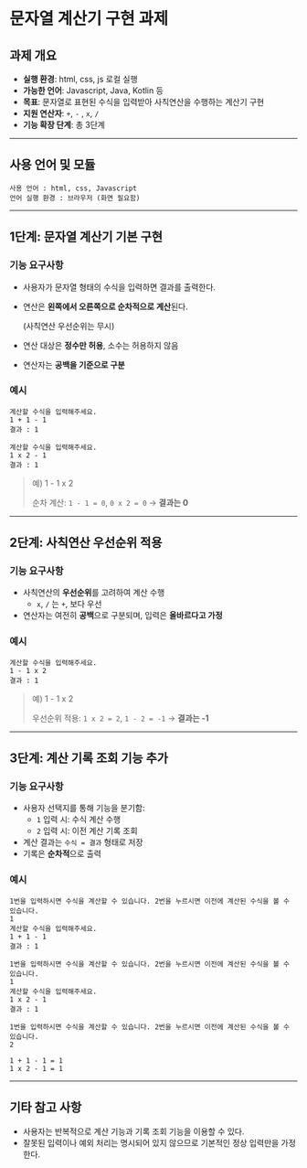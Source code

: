 
# 문자열 계산기 구현 과제

## 과제 개요
- **실행 환경**: html, css, js 로컬 실행
- **가능한 언어**: Javascript, Java, Kotlin 등
- **목표**: 문자열로 표현된 수식을 입력받아 사칙연산을 수행하는 계산기 구현
- **지원 연산자**: `+`, `-` , `x`, `/`
- **기능 확장 단계**: 총 3단계


---
## 사용 언어 및 모듈
```
사용 언어 : html, css, Javascript
언어 실행 환경 : 브라우저 (화면 필요함)
```


---
## 1단계: 문자열 계산기 기본 구현
### 기능 요구사항
- 사용자가 문자열 형태의 수식을 입력하면 결과를 출력한다.
- 연산은 **왼쪽에서 오른쪽으로 순차적으로 계산**된다.
    
    (사칙연산 우선순위는 무시)
    
- 연산 대상은 **정수만 허용**, 소수는 허용하지 않음
- 연산자는 **공백을 기준으로 구분**
### 예시
```
계산할 수식을 입력해주세요.
1 + 1 - 1
결과 : 1

계산할 수식을 입력해주세요.
1 x 2 - 1
결과 : 1
```

> 예) 1 - 1 x 2
> 
> 
> 순차 계산: `1 - 1 = 0`, `0 x 2 = 0` → **결과는 0**
> 


---
## 2단계: 사칙연산 우선순위 적용
### 기능 요구사항
- 사칙연산의 **우선순위**를 고려하여 계산 수행
    - `x`, `/` 는 `+`,  보다 우선
- 연산자는 여전히 **공백**으로 구분되며, 입력은 **올바르다고 가정**
### 예시
```
계산할 수식을 입력해주세요.
1 - 1 x 2
결과 : 1
```

> 예) 1 - 1 x 2
> 
> 
> 우선순위 적용: `1 x 2 = 2`, `1 - 2 = -1` → **결과는 -1**
> 


---
## 3단계: 계산 기록 조회 기능 추가
### 기능 요구사항
- 사용자 선택지를 통해 기능을 분기함:
    - `1` 입력 시: 수식 계산 수행
    - `2` 입력 시: 이전 계산 기록 조회
- 계산 결과는 `수식 = 결과` 형태로 저장
- 기록은 **순차적**으로 출력
### 예시
```
1번을 입력하시면 수식을 계산할 수 있습니다. 2번을 누르시면 이전에 계산된 수식을 볼 수 있습니다.
1
계산할 수식을 입력해주세요.
1 + 1 - 1
결과 : 1

1번을 입력하시면 수식을 계산할 수 있습니다. 2번을 누르시면 이전에 계산된 수식을 볼 수 있습니다.
1
계산할 수식을 입력해주세요.
1 x 2 - 1
결과 : 1

1번을 입력하시면 수식을 계산할 수 있습니다. 2번을 누르시면 이전에 계산된 수식을 볼 수 있습니다.
2

1 + 1 - 1 = 1
1 x 2 - 1 = 1
```


---
## 기타 참고 사항
- 사용자는 반복적으로 계산 기능과 기록 조회 기능을 이용할 수 있다.
- 잘못된 입력이나 예외 처리는 명시되어 있지 않으므로 기본적인 정상 입력만을 가정한다.